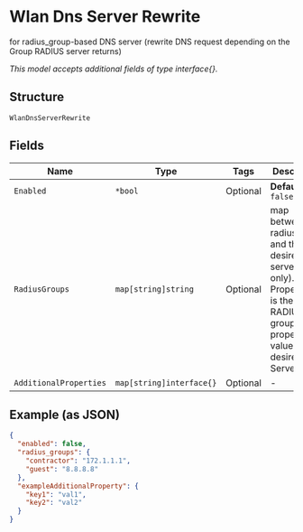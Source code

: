 
# Wlan Dns Server Rewrite

for radius_group-based DNS server (rewrite DNS request depending on the Group RADIUS server returns)

*This model accepts additional fields of type interface{}.*

## Structure

`WlanDnsServerRewrite`

## Fields

| Name | Type | Tags | Description |
|  --- | --- | --- | --- |
| `Enabled` | `*bool` | Optional | **Default**: `false` |
| `RadiusGroups` | `map[string]string` | Optional | map between radius_group and the desired DNS server (IPv4 only). Property key is the RADIUS group, property value is the desired DNS Server |
| `AdditionalProperties` | `map[string]interface{}` | Optional | - |

## Example (as JSON)

```json
{
  "enabled": false,
  "radius_groups": {
    "contractor": "172.1.1.1",
    "guest": "8.8.8.8"
  },
  "exampleAdditionalProperty": {
    "key1": "val1",
    "key2": "val2"
  }
}
```

